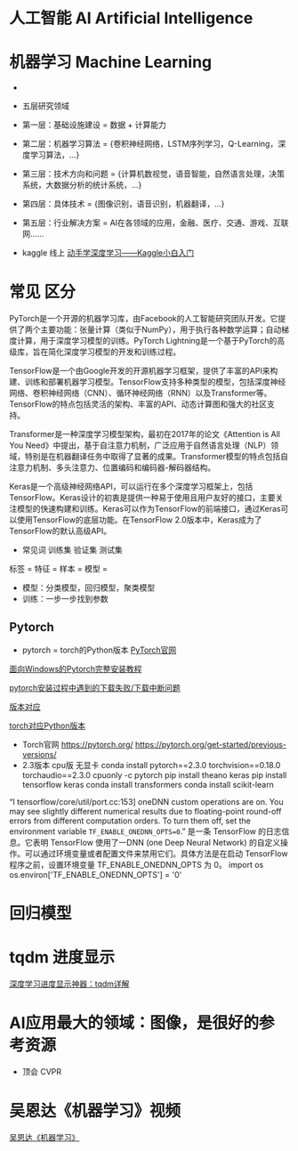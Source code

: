 

# 人工智能 AI Artificial Intelligence

# 机器学习 Machine Learning
- 

-  五层研究领域
  - 第一层：基础设施建设 = 数据 + 计算能力
  - 第二层：机器学习算法 = {卷积神经网络，LSTM序列学习，Q-Learning，深度学习算法，...}
  - 第三层：技术方向和问题 = {计算机数视觉，语音智能，自然语言处理，决策系统，大数据分析的统计系统，...}
  - 第四层：具体技术 = {图像识别，语音识别，机器翻译，...}
  - 第五层：行业解决方案 = AI在各领域的应用，金融、医疗、交通、游戏、互联网……


- kaggle 线上
[动手学深度学习——Kaggle小白入门](https://blog.csdn.net/xiaojia1001/article/details/139467176)




# 常见 区分
PyTorch是一个开源的机器学习库，由Facebook的人工智能研究团队开发。它提供了两个主要功能：张量计算（类似于NumPy），用于执行各种数学运算；自动梯度计算，用于深度学习模型的训练。PyTorch Lightning是一个基于PyTorch的高级库，旨在简化深度学习模型的开发和训练过程。

TensorFlow是一个由Google开发的开源机器学习框架，提供了丰富的API来构建、训练和部署机器学习模型。TensorFlow支持多种类型的模型，包括深度神经网络、卷积神经网络（CNN）、循环神经网络（RNN）以及Transformer等。TensorFlow的特点包括灵活的架构、丰富的API、动态计算图和强大的社区支持。

Transformer是一种深度学习模型架构，最初在2017年的论文《Attention is All You Need》中提出，基于自注意力机制，广泛应用于自然语言处理（NLP）领域，特别是在机器翻译任务中取得了显著的成果。Transformer模型的特点包括自注意力机制、多头注意力、位置编码和编码器-解码器结构。

Keras是一个高级神经网络API，可以运行在多个深度学习框架上，包括TensorFlow。Keras设计的初衷是提供一种易于使用且用户友好的接口，主要关注模型的快速构建和训练。Keras可以作为TensorFlow的前端接口，通过Keras可以使用TensorFlow的底层功能。在TensorFlow 2.0版本中，Keras成为了TensorFlow的默认高级API。

- 常见词
训练集
验证集
测试集

标签 = 
特征 = 
样本 = 
模型 = 


- 模型：分类模型，回归模型，聚类模型
- 训练：一步一步找到参数






## Pytorch
- pytorch = torch的Python版本
[PyTorch官网](https://pytorch.org/)

[面向Windows的Pytorch完整安装教程](https://blog.csdn.net/qianbin3200896/article/details/104244538)

[pytorch安装过程中遇到的下载失败/下载中断问题](https://blog.csdn.net/fat_sheep1/article/details/129519499)

[版本对应](https://lightning.ai/docs/pytorch/latest/versioning.html#compatibility-matrix)

[torch对应Python版本](https://lightning.ai/docs/pytorch/latest/versioning.html#compatibility-matrix)

- Torch官网
https://pytorch.org/
https://pytorch.org/get-started/previous-versions/
- 2.3版本 cpu版 无显卡
conda install pytorch==2.3.0 torchvision==0.18.0 torchaudio==2.3.0 cpuonly -c pytorch
pip install theano keras
pip install tensorflow keras
conda install transformers
conda install scikit-learn

“I tensorflow/core/util/port.cc:153] oneDNN custom operations are on. You may see slightly different numerical results due to floating-point round-off errors from different computation orders. To turn them off, set the environment variable `TF_ENABLE_ONEDNN_OPTS=0`.”
是一条 TensorFlow 的日志信息。它表明 TensorFlow 使用了一DNN (one Deep Neural Network) 的自定义操作。可以通过环境变量或者配置文件来禁用它们。具体方法是在启动 TensorFlow 程序之前，设置环境变量 TF_ENABLE_ONEDNN_OPTS 为 0。
import os
os.environ['TF_ENABLE_ONEDNN_OPTS'] = '0'


# 回归模型




# tqdm 进度显示
[深度学习进度显示神器：tqdm详解](https://blog.csdn.net/lsb2002/article/details/133754470)


# AI应用最大的领域：图像，是很好的参考资源
- 顶会 CVPR


# 吴恩达《机器学习》视频
[吴恩达《机器学习》](https://www.bilibili.com/video/BV1Bq421A74G)



